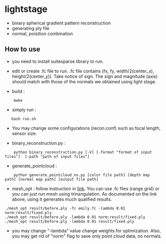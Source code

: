 # lightstage

- binary spherical gradient pattern reconstruction
- generating ply file
- normal, poisition combination

## How to use
* you need to install suitesparse library to run. 

* edit or create .fc file to run. .fc file contains (fx, fy, width/2(center_x), height/2(center_y)). Take notice of sign. The sign and magnitude (axis) should match with those of the normals we obtained using light stage.
  
* build :

```
    make
```

* simply run :

```
   bash run.sh 
```

* You may change some configurations (recon.conf) such as focal length, sensor size.

* binary_reconstruction.py :

```
    python binary_reconstruction.py [-V] [-format "format of input files"]  [-path "path of input files"]
```

* generate_pointcloud :

```
    python generate_pointcloud_ns.py [color file path] [depth map path] [normal map path] [output file path]

```

* mesh_opt : follow instruction in [link](https://github.com/givenone/normal_position_combination). You can use .fc files (range grid) or you can just run mesh using trinangulation. As documented on the link above, using it generates much qualified results.

```
./mesh_opt result/before.ply -fc emily.fc -lambda 0.01 norm:result/fixed.ply
./mesh_opt result/before.ply -lambda 0.01 norm:result/fixed.ply
./mesh_opt result/before.ply -lambda 0.01 result/fixed.ply
```

- you may change "-lambda" value change weights for optimization. Also, you may get rid of "norm" flag to save only point cloud data, no normals.